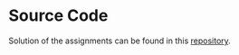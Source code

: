 <h1>Source Code</h1>
Solution of the assignments can be found in this <a href="https://github.com/AbhishekPardhi/CS771">repository</a>.
